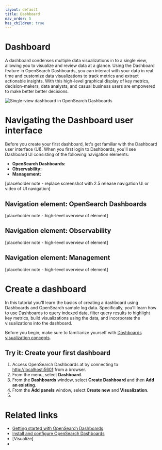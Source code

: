 ```yaml
---
layout: default
title: Dashboard
nav_order: 5
has_children: true
---
```


# Dashboard

A dashboard condenses multiple data visualizations in to a single view, allowing you to visualize and review data at a glance. Using the Dashboard feature in OpenSearch Dashboards, you can interact with your data in real time and customize data visualizations to track metrics and extract actionable insights. With this high-level graphical display of key metrics, decision-makers, data analysts, and casual business users are empowered to make better better decisions.

![Single-view dashboard in OpenSearch Dashboards]({{site.url}}{{site.baseurl}}/images/dashboard-index.png)

# Navigating the Dashboard user interface

Before you create your first dashboard, let's get familiar with the Dashboard user interface (UI). When you first login to Dashboards, you'll see Dashboard UI consisting of the following navigation elements:

- **OpenSearch Dashboards:** 
- **Observability:**
- **Management:** 

[placeholder note - replace screenshot with 2.5 release navigation UI or video of UI navigation]

## Navigation element: OpenSearch Dashboards
[placeholder note - high-level overview of element]

## Navigation element: Observability

[placeholder note - high-level overview of element]

## Navigation element: Management

[placeholder note - high-level overview of element]


# Create a dashboard

In this tutorial you'll learn the basics of creating a dashboard using Dashboards and OpenSearch sample log data. Specifically, you'll learn how to use Dashboards to query indexed data, filter query results to highlight key metrics, build visualizations using the data, and incorporate the visualizations into the dashboard.

Before you begin, make sure to familiarize yourself with [Dashboards visualization concepts]({{site.url}}{{site.baseurl}}/dashboards/visualize/index/). 


## Try it: Create your first dashboard

1. Access OpenSearch Dashboards at by connecting to [http://localhost:5601](http://localhost:5601) from a browser. 
1. From the menu, select **Dashboard**.
1. From the **Dashboards** window, select **Create Dashboard** and then **Add an existing**.
1. From the **Add panels** window, select **Create new** and **Visualization**. 
1. 

# Related links

- [Getting started with OpenSearch Dashboards]({{site.url}}{{site.baseurl}}/dashboards/index/)
- [Install and configure OpenSearch Dashboards]({{site.url}}{{site.baseurl}}/install-and-configure/install-dashboards/index/)
- [Visualize]
- 
